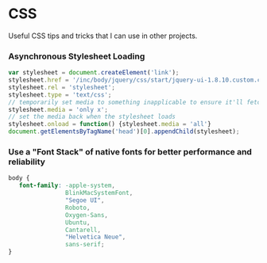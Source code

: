 CSS
===
Useful CSS tips and tricks that I can use in other projects.

### Asynchronous Stylesheet Loading
```javascript
var stylesheet = document.createElement('link');
stylesheet.href = '/inc/body/jquery/css/start/jquery-ui-1.8.10.custom.css';
stylesheet.rel = 'stylesheet';
stylesheet.type = 'text/css';
// temporarily set media to something inapplicable to ensure it'll fetch without blocking render
stylesheet.media = 'only x';
// set the media back when the stylesheet loads
stylesheet.onload = function() {stylesheet.media = 'all'}
document.getElementsByTagName('head')[0].appendChild(stylesheet);
```

### Use a "Font Stack" of native fonts for better performance and reliability
```css
body {  
   font-family: -apple-system, 
                BlinkMacSystemFont, 
                "Segoe UI", 
                Roboto, 
                Oxygen-Sans, 
                Ubuntu, 
                Cantarell, 
                "Helvetica Neue", 
                sans-serif;
}
```

